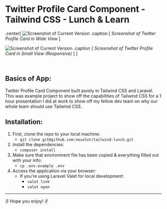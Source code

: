 # Twitter Profile Card Component - Tailwind CSS - Lunch & Learn
.center[
![Screenshot of Current Version](https://i.imgur.com/0PDcCUu.png)
.caption [
*Screenshot of Twitter Profile Card in Wide View*
]

![Screenshot of Current Version](https://i.imgur.com/IZxeZ3e.png)
.caption [
*Screenshot of Twitter Profile Card in Small View (Responsive)*
]
]

<br>

## Basics of App:

Twitter Profile Card Component built purely in Tailwind CSS and Laravel. This was example project to show off the capabilities of Tailwind CSS for a 1 hour presentation I did at work to show off my fellow dev team on why our whole team should use Tailwind CSS. 

## Installation:

1. First, clone the repo to your local machine:
    - `git clone git@github.com:nesalot/tailwind-lunch.git`
1. Install the dependencies:
    - `composer install`
1. Make sure that environment file has been copied & everything filled out with your info:
    - `cp .env.example .env`
1. Access the application via your browser:
    - If you're using Laravel Valet for local development:
        - `valet link`
        - `valet open`

***

:v: Hope you enjoy! :v:
